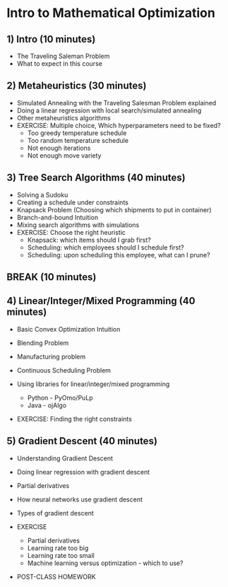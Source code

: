 # Intro to Mathematical Optimization

## 1) Intro (10 minutes)
- The Traveling Saleman Problem
- What to expect in this course

## 2) Metaheuristics (30 minutes)
- Simulated Annealing with the Traveling Salesman Problem explained
- Doing a linear regression with local search/simulated annealing
- Other metaheuristics algorithms
- EXERCISE: Multiple choice, Which hyperparameters need to be fixed? 
    - Too greedy temperature schedule
    - Too random temperature schedule 
    - Not enough iterations
    - Not enough move variety

## 3) Tree Search Algorithms (40 minutes) 
- Solving a Sudoku
- Creating a schedule under constraints
- Knapsack Problem (Choosing which shipments to put in container)
- Branch-and-bound Intuition
- Mixing search algorithms with simulations
- EXERCISE: Choose the right heuristic
    - Knapsack: which items should I grab first? 
    - Scheduling: which employees should I schedule first? 
    - Scheduling: upon scheduling this employee, what can I prune? 
    
## BREAK (10 minutes) 

## 4) Linear/Integer/Mixed Programming (40 minutes)
- Basic Convex Optimization Intuition
- Blending Problem
- Manufacturing problem
- Continuous Scheduling Problem
- Using libraries for linear/integer/mixed programming 
    * Python - PyOmo/PuLp
    * Java - ojAlgo
   
- EXERCISE: Finding the right constraints

## 5) Gradient Descent (40 minutes)
- Understanding Gradient Descent
- Doing linear regression with gradient descent
- Partial derivatives 
- How neural networks use gradient descent
- Types of gradient descent 
- EXERCISE
    - Partial derivatives
    - Learning rate too big
    - Learning rate too small 
    - Machine learning versus optimization - which to use? 
    
- POST-CLASS HOMEWORK
